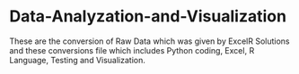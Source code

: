 # Data-Analyzation-and-Visualization
These are the conversion of Raw Data which was given by ExcelR Solutions and these conversions file which includes Python coding, Excel, R Language, Testing and Visualization.
